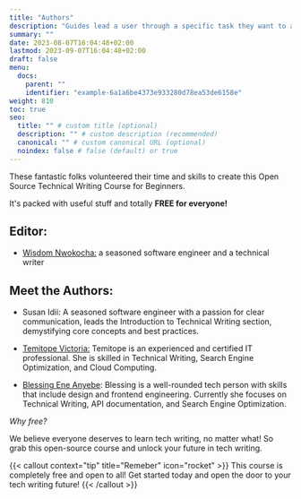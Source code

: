```yaml
---
title: "Authors"
description: "Guides lead a user through a specific task they want to accomplish, often with a sequence of steps."
summary: ""
date: 2023-08-07T16:04:48+02:00
lastmod: 2023-09-07T16:04:48+02:00
draft: false
menu:
  docs:
    parent: ""
    identifier: "example-6a1a6be4373e933280d78ea53de6158e"
weight: 810
toc: true
seo:
  title: "" # custom title (optional)
  description: "" # custom description (recommended)
  canonical: "" # custom canonical URL (optional)
  noindex: false # false (default) or true
---
```


These fantastic folks volunteered their time and skills to create this Open Source Technical Writing Course for Beginners.

It's packed with useful stuff and totally **FREE for everyone!**

## Editor:

- [Wisdom Nwokocha:](https://www.linkedin.com/in/joklinztech) a seasoned software engineer and a technical writer

## Meet the Authors:

- Susan Idii: A seasoned software engineer with a passion for clear communication, leads the Introduction to Technical Writing section, demystifying core concepts and best practices.

- [Temitope Victoria:](https://www.linkedin.com/in/temitope-victoria/) Temitope is an experienced and certified IT professional. She is skilled in Technical Writing, Search Engine Optimization, and Cloud Computing.

- [Blessing Ene Anyebe](https://www.linkedin.com/in/anyebe-blessing-ene-kwennb/): Blessing is a well-rounded tech person with skills that include design and frontend engineering. Currently she focuses on Technical Writing, API documentation, and Search Engine Optimization.

_Why free?_

We believe everyone deserves to learn tech writing, no matter what! So grab this open-source course and unlock your future in tech writing.

{{< callout context="tip" title="Remeber" icon="rocket" >}}
This course is completely free and open to all! Get started today and open the door to your tech writing future!
{{< /callout >}}
